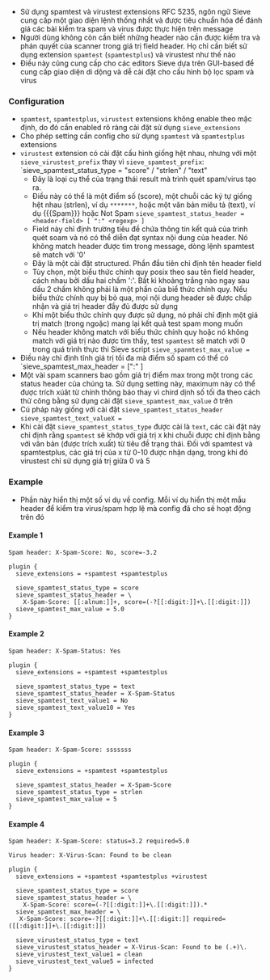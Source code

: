 - Sử dụng spamtest và virustest extensions RFC 5235, ngôn ngữ Sieve cung cấp một giao diện lệnh thống nhất và được tiêu chuẩn hóa để đánh giá các bài kiểm tra spam và virus được thực hiện trên message
- Người dùng không còn cần biết những header nào cần được kiểm tra và phán quyết của scanner trong giá trị field header. Họ chỉ cần biết sử dụng extension `spamtest` (`spamtestplus`) và virustest như thế nào
- Điều này cũng cung cấp cho các editors Sieve dựa trên GUI-based để cung cấp giao diện di dộng và dễ cài đặt cho cấu hình bộ lọc spam và virus
### Configuration
- `spamtest`, `spamtestplus`, `virustest` extensions không enable theo mặc định, do đó cần enabled rõ ràng cài đặt sử dụng `sieve_extensions`
- Cho phép setting cần config cho sử dụng `spamtest` và `spamtestplus` extensions
- `virustest` extension có cài đặt cấu hình giống hệt nhau, nhưng với một `sieve_virustest_prefix` thay vì `sieve_spamtest_prefix`:
`sieve_spamtest_status_type = "score" / "strlen" / "text"
  - Đây là loại cụ thể của trạng thái result mà trình quét spam/virus tạo ra.
  - Điều này có thể là một điểm số (score), một chuỗi các ký tự giống hệt nhau (strlen), ví dụ `*******`, hoặc một văn bản miêu tả (text), ví dụ {{{Spam}}} hoặc Not Spam
`sieve_spamtest_status_header = <header-field> [ ":" <regexp> ]`
  - Field này chỉ định trường tiêu đề chứa thông tin kết quả của trình quét soam và nó có thể diễn đạt syntax nội dung của header. Nó không match header được tìm trong message, dòng lệnh spamtest sẽ match với '0'
  - Đây là một cài đặt structured. Phần đầu tiên chỉ định tên header field
  - Tùy chọn, một biểu thức chính quy posix theo sau tên field header, cách nhau bởi dấu hai chấm ':'. Bất kì khoảng trắng nào ngay sau dấu 2 chấm không phải là một phần của biể thức chính quy. Nếu biểu thức chính quy bị bỏ qua, mọi nội dung  header sẽ được chấp nhận và giá trị header đầy đủ được sử dụng
  - Khi một biểu thức chính quy được sử dụng, nó phải chỉ định một giá trị match (trong ngoặc) mang lại kết quả test spam mong muốn
  - Nếu header không match với biểu thức chính quy hoặc nó không match với giá trị nào được tìm thấy, test `spamtest` sẽ match với 0 trong quá trình thực thi Sieve script
`sieve_spanmtest_max_value =`
- Điều này chỉ định tĩnh giá trị tối đa mà điểm số spam có thể có
`sieve_spamtest_max_header = <header-field> [":" <regexp> ]
- Một vài spam scanners bao gồm giá trị điểm max trong một trong các status header của chúng ta. Sử dụng setting này, maximum này có thể được trích xúât từ chính thông báo thay vì chird dịnh số tối đa theo cách thử công bằng sử dụng cài đặt `sieve_spamtest_max_value` ở trên
- Cú pháp này giống với cài đặt `sieve_spamtest_status_header`
`sieve_spamtest_text_valueX =`
- Khi cài đặt `sieve_spamtest_status_type` được cài là `text`, các cài đặt này chỉ định rằng `spamtest` sẽ khớp với giá trị `X` khi chuỗi được chỉ định bằng với văn bản (được trích xuất) từ tiêu đề trạng thái. Đối với spamtest và spamtestplus, các giá trị của x từ 0-10 được nhận dạng, trong khi đó virustest chỉ sử dụng giá trị giữa 0 và 5
### Example
- Phần này hiển thị một số ví dụ về config. Mỗi ví dụ hiển thị một mẫu header để kiểm tra virus/spam hợp lệ mà config đã cho sẽ hoạt động trên đó
#### Example 1
`Spam header: X-Spam-Score: No, score=-3.2`
```
plugin {
  sieve_extensions = +spamtest +spamtestplus

  sieve_spamtest_status_type = score
  sieve_spamtest_status_header = \
    X-Spam-Score: [[:alnum:]]+, score=(-?[[:digit:]]+\.[[:digit:]])
  sieve_spamtest_max_value = 5.0
}
```
#### Example 2
`Spam header: X-Spam-Status: Yes`
```
plugin {
  sieve_extensions = +spamtest +spamtestplus

  sieve_spamtest_status_type = text
  sieve_spamtest_status_header = X-Spam-Status
  sieve_spamtest_text_value1 = No
  sieve_spamtest_text_value10 = Yes
}
```
#### Example 3
`Spam header: X-Spam-Score: sssssss`
```
plugin {
  sieve_extensions = +spamtest +spamtestplus

  sieve_spamtest_status_header = X-Spam-Score
  sieve_spamtest_status_type = strlen
  sieve_spamtest_max_value = 5
}
```
#### Example 4
`Spam header: X-Spam-Score: status=3.2 required=5.0`

`Virus header: X-Virus-Scan: Found to be clean`
```
plugin {
  sieve_extensions = +spamtest +spamtestplus +virustest

  sieve_spamtest_status_type = score
  sieve_spamtest_status_header = \
    X-Spam-Score: score=(-?[[:digit:]]+\.[[:digit:]]).*
  sieve_spamtest_max_header = \
   X-Spam-Score: score=-?[[:digit:]]+\.[[:digit:]] required=([[:digit:]]+\.[[:digit:]])

  sieve_virustest_status_type = text
  sieve_virustest_status_header = X-Virus-Scan: Found to be (.+)\.
  sieve_virustest_text_value1 = clean
  sieve_virustest_text_value5 = infected
}
```
